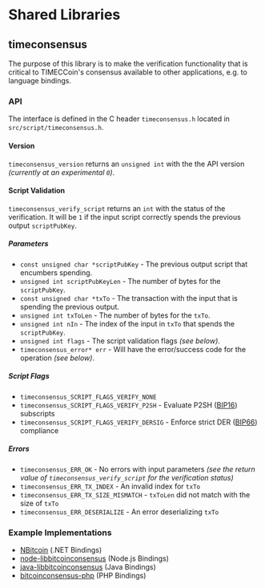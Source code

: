 Shared Libraries
================

## timeconsensus

The purpose of this library is to make the verification functionality that is critical to TIMECCoin's consensus available to other applications, e.g. to language bindings.

### API

The interface is defined in the C header `timeconsensus.h` located in  `src/script/timeconsensus.h`.

#### Version

`timeconsensus_version` returns an `unsigned int` with the the API version *(currently at an experimental `0`)*.

#### Script Validation

`timeconsensus_verify_script` returns an `int` with the status of the verification. It will be `1` if the input script correctly spends the previous output `scriptPubKey`.

##### Parameters
- `const unsigned char *scriptPubKey` - The previous output script that encumbers spending.
- `unsigned int scriptPubKeyLen` - The number of bytes for the `scriptPubKey`.
- `const unsigned char *txTo` - The transaction with the input that is spending the previous output.
- `unsigned int txToLen` - The number of bytes for the `txTo`.
- `unsigned int nIn` - The index of the input in `txTo` that spends the `scriptPubKey`.
- `unsigned int flags` - The script validation flags *(see below)*.
- `timeconsensus_error* err` - Will have the error/success code for the operation *(see below)*.

##### Script Flags
- `timeconsensus_SCRIPT_FLAGS_VERIFY_NONE`
- `timeconsensus_SCRIPT_FLAGS_VERIFY_P2SH` - Evaluate P2SH ([BIP16](https://github.com/bitcoin/bips/blob/master/bip-0016.mediawiki)) subscripts
- `timeconsensus_SCRIPT_FLAGS_VERIFY_DERSIG` - Enforce strict DER ([BIP66](https://github.com/bitcoin/bips/blob/master/bip-0066.mediawiki)) compliance

##### Errors
- `timeconsensus_ERR_OK` - No errors with input parameters *(see the return value of `timeconsensus_verify_script` for the verification status)*
- `timeconsensus_ERR_TX_INDEX` - An invalid index for `txTo`
- `timeconsensus_ERR_TX_SIZE_MISMATCH` - `txToLen` did not match with the size of `txTo`
- `timeconsensus_ERR_DESERIALIZE` - An error deserializing `txTo`

### Example Implementations
- [NBitcoin](https://github.com/NicolasDorier/NBitcoin/blob/master/NBitcoin/Script.cs#L814) (.NET Bindings)
- [node-libbitcoinconsensus](https://github.com/bitpay/node-libbitcoinconsensus) (Node.js Bindings)
- [java-libbitcoinconsensus](https://github.com/dexX7/java-libbitcoinconsensus) (Java Bindings)
- [bitcoinconsensus-php](https://github.com/Bit-Wasp/bitcoinconsensus-php) (PHP Bindings)
